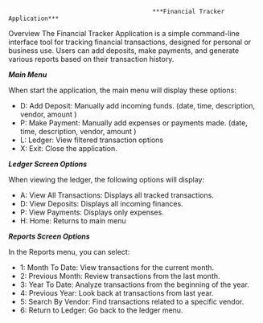                                             ***Financial Tracker Application***

Overview
The Financial Tracker Application is a simple command-line interface tool for tracking financial transactions,
designed for personal or business use. Users can add deposits, make payments, and generate various reports based on their
transaction history.



***Main Menu***

When start the application, the main menu will display these options:
   
- D: Add Deposit: Manually add incoming funds. (date, time, description, vendor, amount )
-	P: Make Payment: Manually add expenses or payments made. (date, time, description, vendor, amount )
-	L: Ledger: View filtered transaction options 
- X: Exit: Close the application.




***Ledger Screen Options***

When viewing the ledger, the following options will display:
-	A: View All Transactions: Displays all tracked transactions.
-	D: View Deposits: Displays all incoming finances.
-	P: View Payments: Displays only expenses.
-	H: Home: Returns to main menu

***Reports Screen Options***

In the Reports menu, you can select:
-	1: Month To Date: View transactions for the current month.
-	2: Previous Month: Review transactions from the last month.
  -	3: Year To Date: Analyze transactions from the beginning of the year.
   - 4: Previous Year: Look back at transactions from last year.
-	5: Search By Vendor: Find transactions related to a specific vendor.
-	6: Return to Ledger: Go back to the ledger menu.